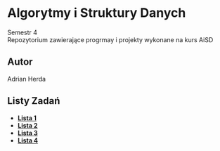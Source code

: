 # Algorytmy i Struktury Danych
Semestr 4<br>
Repozytorium zawierające progrmay i projekty wykonane na kurs AiSD

## Autor
Adrian Herda

## Listy Zadań
* [<b>Lista 1</b>](listy_zadan/lista1.pdf)
* [<b>Lista 2</b>](listy_zadan/lista2.pdf)
* [<b>Lista 3</b>](listy_zadan/lista3.pdf)
* [<b>Lista 4</b>](listy_zadan/lista4.pdf)